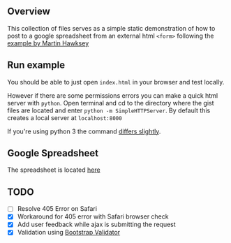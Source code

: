 ## Overview

This collection of files serves as a simple static demonstration of how to post to a google spreadsheet from an external html `<form>` following the [example by Martin Hawksey](http://mashe.hawksey.info/2014/07/google-sheets-as-a-database-insert-with-apps-script-using-postget-methods-with-ajax-example/)

## Run example

You should be able to just open `index.html` in your browser and test locally.

However if there are some permissions errors you can make a quick html server with `python`. Open terminal and cd to the directory where the gist files are located and enter `python -m SimpleHTTPServer`. By default this creates a local server at `localhost:8000`

If you're using python 3 the command [differs slightly](http://stackoverflow.com/questions/530787/simple-http-web-server).

## Google Spreadsheet

The spreadsheet is located [here](https://docs.google.com/spreadsheets/d/1m1cUDAIL49MncVCHU-7uJvyLv7qL7SoDNoi0PKaTTmY/edit#gid=0)

## TODO

- [ ] Resolve 405 Error on Safari
- [x] Workaround for 405 error with Safari browser check
- [x] Add user feedback while ajax is submitting the request
- [x] Validation using [Bootstrap Validator](https://github.com/nghuuphuoc/bootstrapvalidator)
